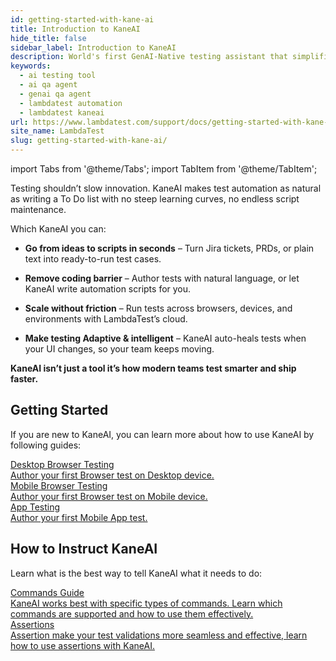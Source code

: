 ```yaml
---
id: getting-started-with-kane-ai
title: Introduction to KaneAI
hide_title: false
sidebar_label: Introduction to KaneAI
description: World's first GenAI-Native testing assistant that simplifies end-to-end automation testing for web, mobile, and cloud apps, using natural language.
keywords:
  - ai testing tool
  - ai qa agent
  - genai qa agent
  - lambdatest automation
  - lambdatest kaneai
url: https://www.lambdatest.com/support/docs/getting-started-with-kane-ai
site_name: LambdaTest
slug: getting-started-with-kane-ai/
---
```


import Tabs from '@theme/Tabs';
import TabItem from '@theme/TabItem';

<script type="application/ld+json"
      dangerouslySetInnerHTML={{ __html: JSON.stringify({
       "@context": "https://schema.org",
        "@type": "BreadcrumbList",
        "itemListElement": [{
          "@type": "ListItem",
          "position": 1,
          "name": "Home",
          "item": "https://www.lambdatest.com"
        },{
          "@type": "ListItem",
          "position": 2,
          "name": "Support",
          "item": "https://www.lambdatest.com/support/docs/"
        },{
          "@type": "ListItem",
          "position": 3,
          "name": "Getting Started With KaneAI on LambdaTest",
          "item": "https://www.lambdatest.com/support/docs/getting-started-with-kane-ai"
        }]
      })
    }}
></script>
Testing shouldn’t slow innovation. KaneAI makes test automation as natural as writing a To Do list with no steep learning curves, no endless script maintenance.

Which KaneAI you can:

- **Go from ideas to scripts in seconds** – Turn Jira tickets, PRDs, or plain text into ready-to-run test cases.

- **Remove coding barrier** – Author tests with natural language, or let KaneAI write automation scripts for you.

- **Scale without friction** – Run tests across browsers, devices, and environments with LambdaTest’s cloud.

- **Make testing Adaptive & intelligent** – KaneAI auto-heals tests when your UI changes, so your team keeps moving.

**KaneAI isn’t just a tool it’s how modern teams test smarter and ship faster.**

## Getting Started
If you are new to KaneAI, you can learn more about how to use KaneAI by following guides:

<nav class="pagination-nav" aria-label="Docs pages">
  <a class="pagination-nav__link" href="/support/docs/author-your-first-desktop-browser-test/">
    <div class="pagination-nav__item">
      <div style={{size: '200px', color: '#2f81f7'}}>
        Desktop Browser Testing
      </div>
      <div class="pagination-nav__sublabel">
        Author your first Browser test on Desktop device. 
      </div>
    </div>
  </a>
    <a class="pagination-nav__link" href="/support/docs/author-your-first-mobile-browser-test/">
    <div class="pagination-nav__item">
      <div class="pagination-nav__label" style={{color: '#2f81f7'}}>
        Mobile Browser Testing
      </div>
      <div class="pagination-nav__sublabel">
        Author your first Browser test on Mobile device. 
      </div>
    </div>
  </a>
  <a class="pagination-nav__link" href="/support/docs/author-your-first-mobile-app-test/">
    <div class="pagination-nav__item">
      <div class="pagination-nav__label" style={{color: '#2f81f7'}}>
        App Testing
      </div>
      <div class="pagination-nav__sublabel" >
        Author your first Mobile App test. 
      </div>
    </div>
  </a>
</nav>

## How to Instruct KaneAI
Learn what is the best way to tell KaneAI what it needs to do:

<nav class="pagination-nav" aria-label="Docs pages">
  <a class="pagination-nav__link" href="/support/docs/kane-ai-command-guide/">
    <div class="pagination-nav__item">
      <div class="pagination-nav__label" style={{color: '#2f81f7'}}>
        Commands Guide
      </div>
      <div class="pagination-nav__sublabel">
        KaneAI works best with specific types of commands. Learn which commands are supported and how to use them effectively.
      </div>
    </div>
  </a>
  <a class="pagination-nav__link" href="/support/docs/kane-ai-command-guide/#assertions">
    <div class="pagination-nav__item">
      <div class="pagination-nav__label" style={{ color: '#2f81f7'}}>
        Assertions
      </div>
      <div class="pagination-nav__sublabel" >
        Assertion make your test validations more seamless and effective, learn how to use assertions with KaneAI.
      </div>
    </div>
  </a>
</nav>
